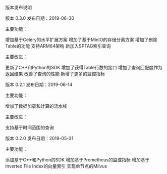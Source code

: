 版本发布说明

版本 0.3.0
发布日期：2019-06-30

主要功能：

增加基于Celery的水平扩展方案
增加了基于MinIO的存储分离方案
增加了删除Table的功能
支持ARM64架构
新加入SPTAG索引查询

主要改进：

更新了C++和Python的SDK
增加了获得Table行数的接口
增加了查询匹配度作为返回结果
改善了查询的性能
新增了更多的监控指标

版本 0.2.1
发布日期：2019-06-14

主要功能：

增加了数据加载和计算的流水线

主要改进：

支持基于时间范围的查询

版本 0.2.0
发布日期：2019-05-31

主要功能：

添加基于C++和Python的SDK
增加基于Prometheus的监控指标
增加基于Inverted File Index的向量索引
实现单节点的Milvus
